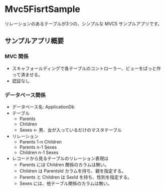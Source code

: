 # Mvc5FisrtSample
リレーションのあるテーブルが3つの、シンプルな MVC5 サンプルアプリです。

## サンプルアプリ概要
### MVC 関係
- スキャフォールディングで各テーブルのコントローラー、ビューをぱっと作って済ませる。
- 認証なし

### データベース関係
- データベース名: ApplicationDb
- テーブル
  - Parents
  - Children
  - Sexes ← 男、女が入っているだけのマスタテーブル
- リレーション
  - Parents 1-n Children
  - Parents n-1 Sexes
  - Children n-1 Sexes
- レコードから見るテーブルのリレーション表現は
  - Parents には Children 関係のカラムは無い。
  - Children は ParentsId カラムを持ち、親を指定する。
  - Parents と Children は SexId を持ち、性別を指定する。
  - Sexes には、他テーブル関係のカラムは無い。
